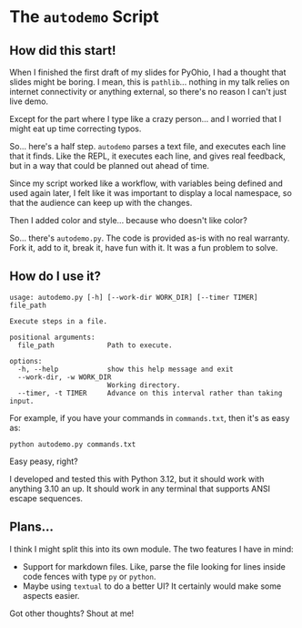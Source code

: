 # The `autodemo` Script

## How did this start!

When I finished the first draft of my slides for PyOhio, I had a thought that
slides might be boring. I mean, this is `pathlib`... nothing in my talk relies
on internet connectivity or anything external, so there's no reason I can't just
live demo.

Except for the part where I type like a crazy person... and I worried that I
might eat up time correcting typos.

So... here's a half step. `autodemo` parses a text file, and executes each line
that it finds. Like the REPL, it executes each line, and gives real feedback,
but in a way that could be planned out ahead of time. 

Since my script worked like a workflow, with variables being defined and used 
again later, I felt like it was important to display a local namespace, so that
the audience can keep up with the changes.

Then I added color and style... because who doesn't like color?

So... there's `autodemo.py`. The code is provided as-is with no real warranty.
Fork it, add to it, break it, have fun with it. It was a fun problem to solve.

## How do I use it?

```plaintext
usage: autodemo.py [-h] [--work-dir WORK_DIR] [--timer TIMER] file_path

Execute steps in a file.

positional arguments:
  file_path             Path to execute.

options:
  -h, --help            show this help message and exit
  --work-dir, -w WORK_DIR
                        Working directory.
  --timer, -t TIMER     Advance on this interval rather than taking input.
```

For example, if you have your commands in `commands.txt`, then it's as easy as:

```shell
python autodemo.py commands.txt
```

Easy peasy, right?

I developed and tested this with Python 3.12, but it should work with anything
3.10 an up. It should work in any terminal that supports ANSI escape sequences.

## Plans...

I think I might split this into its own module. The two features I have in mind:

* Support for markdown files. Like, parse the file looking for lines inside
  code fences with type `py` or `python`.
* Maybe using `textual` to do a better UI? It certainly would make some aspects
  easier.

Got other thoughts? Shout at me!